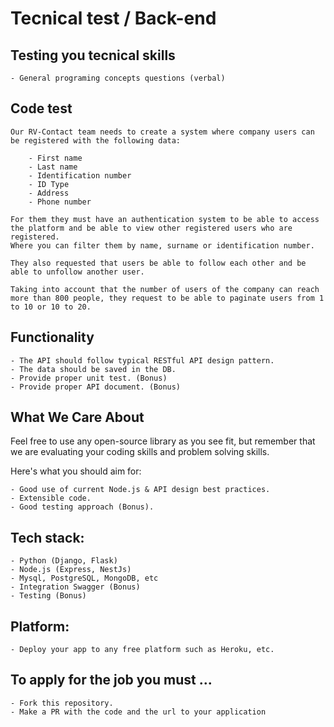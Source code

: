 # Tecnical test / Back-end

## Testing you tecnical skills
    - General programing concepts questions (verbal)

## Code test
    Our RV-Contact team needs to create a system where company users can be registered with the following data:

        - First name
        - Last name
        - Identification number
        - ID Type
        - Address
        - Phone number

    For them they must have an authentication system to be able to access the platform and be able to view other registered users who are registered.
    Where you can filter them by name, surname or identification number.

    They also requested that users be able to follow each other and be able to unfollow another user.

    Taking into account that the number of users of the company can reach more than 800 people, they request to be able to paginate users from 1 to 10 or 10 to 20.

## Functionality

    - The API should follow typical RESTful API design pattern.
    - The data should be saved in the DB.
    - Provide proper unit test. (Bonus)
    - Provide proper API document. (Bonus)

## What We Care About

Feel free to use any open-source library as you see fit, but remember that we are evaluating your coding skills and problem solving skills.

Here's what you should aim for:

    - Good use of current Node.js & API design best practices.
    - Extensible code.
    - Good testing approach (Bonus).

## Tech stack:
    - Python (Django, Flask)
    - Node.js (Express, NestJs)
    - Mysql, PostgreSQL, MongoDB, etc
    - Integration Swagger (Bonus)
    - Testing (Bonus)

## Platform:
    - Deploy your app to any free platform such as Heroku, etc.

## To apply for the job you must ...
    - Fork this repository. 
    - Make a PR with the code and the url to your application

